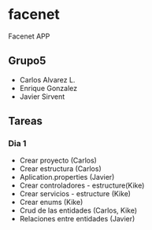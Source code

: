 # facenet
Facenet APP

## Grupo5
 
* Carlos Alvarez L.
* Enrique Gonzalez
* Javier Sirvent

## Tareas

### Dia 1
* Crear proyecto (Carlos)
* Crear estructura (Carlos)
* Aplication.properties (Javier)
* Crear controladores - estructure(Kike)
* Crear servicios - estructure (Kike)
* Crear enums (Kike)
* Crud de las entidades (Carlos, Kike)
* Relaciones entre entidades (Javier)
